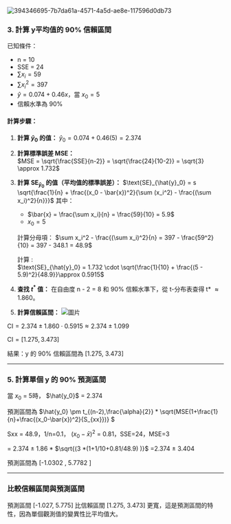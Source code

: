 ![394346695-7b7da61a-4571-4a5d-ae8e-117596d0db73](https://github.com/user-attachments/assets/3827837d-c036-4dde-864d-295e5c64306c)

### 3. 計算 y平均值的 90% 信賴區間

已知條件：
- n = 10
- SSE = 24
- $\sum x_i = 59$
- $\sum x_i^2 = 397$
- $\hat{y} = 0.074 + 0.46x$，當 $x_0 = 5$
- 信賴水準為 90%

#### 計算步驟：
1. **計算 $\hat{y}_0$ 的值：**
   $\hat{y}_0 = 0.074 + 0.46(5) = 2.374$

2. **計算標準誤差 MSE：**\
   $MSE = \sqrt{\frac{SSE}{n-2}} = \sqrt{\frac{24}{10-2}} = \sqrt{3} \approx 1.732$

3. **計算 $\text{SE}_{\hat{y}_0}$ 的值（平均值的標準誤差）：**
   $\text{SE}_{\hat{y}_0} = s \sqrt{\frac{1}{n} + \frac{(x_0 - \bar{x})^2}{\sum (x_i^2) - \frac{(\sum x_i)^2}{n}}}$
   其中：
   - $\bar{x} = \frac{\sum x_i}{n} = \frac{59}{10} = 5.9$
   - $x_0 = 5$

   計算分母項：
   $\sum x_i^2 - \frac{(\sum x_i)^2}{n} = 397 - \frac{59^2}{10} = 397 - 348.1 = 48.9$

   計算 :\
   $\text{SE}_{\hat{y}_0} = 1.732 \cdot \sqrt{\frac{1}{10} + \frac{(5 - 5.9)^2}{48.9}}\approx 0.5915$


5. **查找 $t^*$ 值：**
   在自由度 n - 2 = 8 和 90% 信賴水準下，從 t-分布表查得 t* $\approx 1.860$。

6. **計算信賴區間：**
![圖片](https://github.com/user-attachments/assets/9100d2a7-3330-46c2-a55c-6aecac656556)

$\text{CI} = 2.374 \pm 1.860 \cdot 0.5915 \approx 2.374 \pm 1.099$

$\text{CI} = [1.275, 3.473]$

結果：y 的 90% 信賴區間為 [1.275, 3.473]

---

### 5. 計算單個 y  的 90% 預測區間

當 $x_0$ = 5時， $\hat{y_0}$ = 2.374

預測區間為 $\hat{y_0} \pm t_{(n-2),\frac{\alpha}{2}} * \sqrt{MSE(1+\frac{1}{n}+\frac{(x_0-\bar{x})^2}{S_{xx}})} $ 

Sxx = 48.9，1/n=0.1， $(x_0-\bar{x})^2$ = 0.81，SSE=24，MSE=3

= 2.374 $\pm$ 1.86 * $\sqrt{(3 *(1+1/10+0.81/48.9) )}$ =2.374 $\pm$ 3.404

預測區間為 [-1.0302 , 5.7782 ]

---
### 比較信賴區間與預測區間
預測區間 [-1.027, 5.775] 比信賴區間 [1.275, 3.473] 更寬，這是預測區間的特性，因為單個觀測值的變異性比平均值大。
